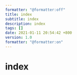 ```yaml
---
formatter: "@formatter:off"
title: index 
subtitle: index 
description: index 
tags: [] 
date: 2021-01-11 20:54:42 +800 
version: 1.0
formatter: "@formatter:on"
---
```


# index    

